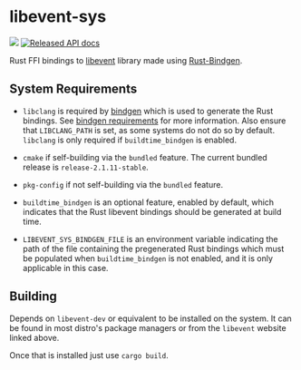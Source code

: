 # libevent-sys
[![](https://meritbadge.herokuapp.com/libevent-sys)](https://crates.io/crates/libevent-sys)
[![Released API docs](https://docs.rs/libevent-sys/badge.svg)](https://docs.rs/libevent-sys)

Rust FFI bindings to [libevent] library made using [Rust-Bindgen].

## System Requirements

* `libclang` is required by [bindgen] which is used to generate the Rust
  bindings. See [bindgen requirements] for more information. Also ensure that
  `LIBCLANG_PATH` is set, as some systems do not do so by default. `libclang`
  is only required if `buildtime_bindgen` is enabled.

* `cmake` if self-building via the `bundled` feature. The current bundled
  release is `release-2.1.11-stable`.

* `pkg-config` if not self-building via the `bundled` feature.

* `buildtime_bindgen` is an optional feature, enabled by default, which
  indicates that the Rust libevent bindings should be generated at build time.

* `LIBEVENT_SYS_BINDGEN_FILE` is an environment variable indicating the path of
  the file containing the pregenerated Rust bindings which must be populated
  when `buildtime_bindgen` is not enabled, and it is only applicable in this
  case.

## Building
Depends on `libevent-dev` or equivalent to be installed on the system.
It can be found in most distro's package managers or from the `libevent`
website linked above.

Once that is installed just use `cargo build`.

[libevent]: https://libevent.org/
[Rust-Bindgen]: https://github.com/rust-lang/rust-bindgen
[bindgen]: https://crates.io/crates/bindgen
[bindgen requirements]: https://rust-lang.github.io/rust-bindgen/requirements.html

